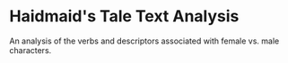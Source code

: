 # Haidmaid's Tale Text Analysis

An analysis of the verbs and descriptors associated with female vs. male
characters.
